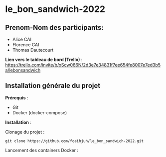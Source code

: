 # le_bon_sandwich-2022

## Prenom-Nom des participants: 
- Alice CAI
- Florence CAI
- Thomas Dautecourt

**Lien vers le tableau de bord (Trello)** : https://trello.com/invite/b/xScw066N/2d3e7e34831f7ee654fe8007e7ed3b5a/lebonsandwich

## Installation générale du projet

**Prérequis** :

- Git
- Docker (docker-compose)

**Installation** :

Clonage du projet :

    git clone https://github.com/fcaihjuh/le_bon_sandwich-2022.git

Lancement des containers Docker :

